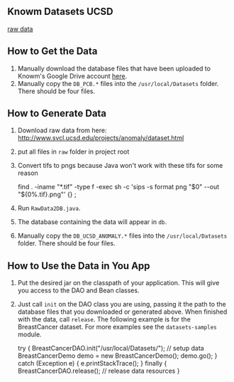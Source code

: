 ## Knowm Datasets UCSD

[raw data](http://www.svcl.ucsd.edu/projects/anomaly/dataset.html) 

## How to Get the Data

1. Manually download the database files that have been uploaded to Knowm's Google Drive account [here](https://drive.google.com/folderview?id=0ByP7_A9vXm17VXhuZzBrcnNubEE&usp=sharing#list).
1. Manually copy the `DB_PCB.*` files into the `/usr/local/Datasets` folder. There should be four files. 

## How to Generate Data

1. Download raw data from here: http://www.svcl.ucsd.edu/projects/anomaly/dataset.html
1. put all files in `raw` folder in project root
1. Convert tifs to pngs because Java won't work with these tifs for some reason

    find . -iname "*.tif" -type f -exec sh -c 'sips -s format png "$0" --out "${0%.tif}.png"' {} \;

1. Run `RawData2DB.java`. 
1. The database containing the data will appear in `db`.
1. Manually copy the `DB_UCSD_ANOMALY.*` files into the `/usr/local/Datasets` folder. There should be four files. 

## How to Use the Data in You App

1. Put the desired jar on the classpath of your application. This will give you access to the DAO and Bean classes.
1. Just call `init` on the DAO class you are using, passing it the path to the database files that you downloaded or generated above. When finished with the data, call `release`. The following example is for the BreastCancer dataset. For more examples see the `datasets-samples` module. 


    try {
      BreastCancerDAO.init("/usr/local/Datasets/"); // setup data
      BreastCancerDemo demo = new BreastCancerDemo();
      demo.go();
    } catch (Exception e) {
      e.printStackTrace();
    } finally {
      BreastCancerDAO.release(); // release data resources
    }
